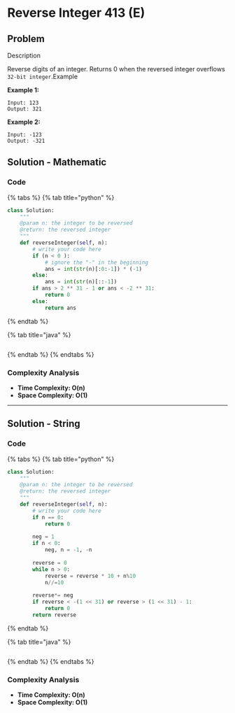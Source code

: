 # Reverse Integer 413 (E)

## Problem

Description

Reverse digits of an integer. Returns 0 when the reversed integer overflows `32-bit integer`.Example

**Example 1:**

```
Input: 123
Output: 321
```

**Example 2:**

```
Input: -123
Output: -321
```

## Solution - Mathematic&#x20;

### Code

{% tabs %}
{% tab title="python" %}
```python
class Solution:
    """
    @param n: the integer to be reversed
    @return: the reversed integer
    """
    def reverseInteger(self, n):
        # write your code here
        if (n < 0 ):
            # ignore the "-" in the beginning
            ans = int(str(n)[:0:-1]) * (-1)
        else:
            ans = int(str(n)[::-1])
        if ans > 2 ** 31 - 1 or ans < -2 ** 31:
            return 0
        else:
            return ans
```
{% endtab %}

{% tab title="java" %}
```java
```
{% endtab %}
{% endtabs %}

### Complexity Analysis

* **Time Complexity: O(n)**
* **Space Complexity: O(1)**

****

## Solution - String

### Code

{% tabs %}
{% tab title="python" %}
```python
class Solution:
    """
    @param n: the integer to be reversed
    @return: the reversed integer
    """
    def reverseInteger(self, n):
        # write your code here
        if n == 0:
            return 0
        
        neg = 1
        if n < 0:
            neg, n = -1, -n
        
        reverse = 0
        while n > 0:
            reverse = reverse * 10 + n%10
            n//=10
        
        reverse*= neg
        if reverse < -(1 << 31) or reverse > (1 << 31) - 1:
            return 0
        return reverse
```
{% endtab %}

{% tab title="java" %}
```
```
{% endtab %}
{% endtabs %}

### Complexity Analysis

* **Time Complexity: O(n)**
* **Space Complexity: O(1)**
